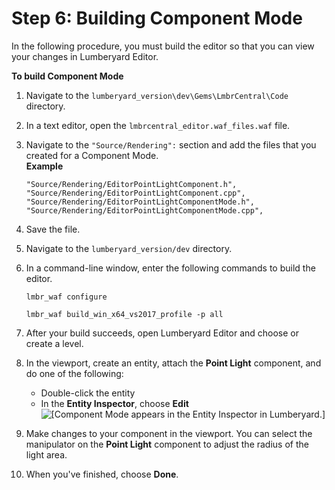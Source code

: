 # Step 6: Building Component Mode<a name="building-component-mode"></a>

In the following procedure, you must build the editor so that you can view your changes in Lumberyard Editor\.

**To build Component Mode**

1. Navigate to the `lumberyard_version\dev\Gems\LmbrCentral\Code` directory\.

1. In a text editor, open the `lmbrcentral_editor.waf_files.waf` file\.

1. Navigate to the `"Source/Rendering":` section and add the files that you created for a Component Mode\.  
**Example**  

   ```
   "Source/Rendering/EditorPointLightComponent.h",
   "Source/Rendering/EditorPointLightComponent.cpp",
   "Source/Rendering/EditorPointLightComponentMode.h",
   "Source/Rendering/EditorPointLightComponentMode.cpp",
   ```

1. Save the file\.

1. Navigate to the `lumberyard_version/dev` directory\.

1. In a command\-line window, enter the following commands to build the editor\.

   ```
   lmbr_waf configure
   ```

   ```
   lmbr_waf build_win_x64_vs2017_profile -p all
   ```

1. After your build succeeds, open Lumberyard Editor and choose or create a level\.

1. In the viewport, create an entity, attach the **Point Light** component, and do one of the following:
   + Double\-click the entity
   + In the **Entity Inspector**, choose **Edit**  
![\[Component Mode appears in the Entity Inspector in Lumberyard.\]](http://docs.aws.amazon.com/lumberyard/latest/userguide/images/componentmode/programmers-guide-component-mode-2.png)

1. Make changes to your component in the viewport\. You can select the manipulator on the **Point Light** component to adjust the radius of the light area\.

1. When you've finished, choose **Done**\.